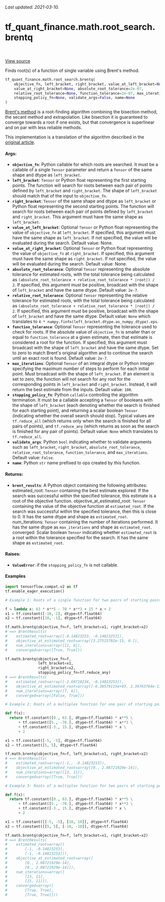 <!--
This file is generated by a tool. Do not edit directly.
For open-source contributions the docs will be updated automatically.
-->

*Last updated: 2021-03-10.*

<div itemscope itemtype="http://developers.google.com/ReferenceObject">
<meta itemprop="name" content="tf_quant_finance.math.root_search.brentq" />
<meta itemprop="path" content="Stable" />
</div>

# tf_quant_finance.math.root_search.brentq

<!-- Insert buttons and diff -->

<table class="tfo-notebook-buttons tfo-api" align="left">
</table>

<a target="_blank" href="https://github.com/google/tf-quant-finance/blob/master/tf_quant_finance/math/root_search/brent.py">View source</a>



Finds root(s) of a function of single variable using Brent's method.

```python
tf_quant_finance.math.root_search.brentq(
    objective_fn, left_bracket, right_bracket, value_at_left_bracket=None,
    value_at_right_bracket=None, absolute_root_tolerance=2e-07,
    relative_root_tolerance=None, function_tolerance=2e-07, max_iterations=100,
    stopping_policy_fn=None, validate_args=False, name=None
)
```



<!-- Placeholder for "Used in" -->

[Brent's method](https://en.wikipedia.org/wiki/Brent%27s_method) is a
root-finding algorithm combining the bisection method, the secant method and
extrapolation. Like bisection it is guaranteed to converge towards a root if
one exists, but that convergence is superlinear and on par with less reliable
methods.

This implementation is a translation of the algorithm described in the
[original article](https://academic.oup.com/comjnl/article/14/4/422/325237).

#### Args:


* <b>`objective_fn`</b>: Python callable for which roots are searched. It must be a
  callable of a single `Tensor` parameter and return a `Tensor` of the same
  shape and dtype as `left_bracket`.
* <b>`left_bracket`</b>: `Tensor` or Python float representing the first starting
  points. The function will search for roots between each pair of points
  defined by `left_bracket` and `right_bracket`. The shape of `left_bracket`
  should match that of the input to `objective_fn`.
* <b>`right_bracket`</b>: `Tensor` of the same shape and dtype as `left_bracket` or
  Python float representing the second starting points. The function will
  search for roots between each pair of points defined by `left_bracket` and
  `right_bracket`. This argument must have the same shape as `left_bracket`.
* <b>`value_at_left_bracket`</b>: Optional `Tensor` or Python float representing the
  value of `objective_fn` at `left_bracket`. If specified, this argument
  must have the same shape as `left_bracket`. If not specified, the value
  will be evaluated during the search.
  Default value: None.
* <b>`value_at_right_bracket`</b>: Optional `Tensor` or Python float representing the
  value of `objective_fn` at `right_bracket`. If specified, this argument
  must have the same shape as `right_bracket`. If not specified, the value
  will be evaluated during the search.
  Default value: None.
* <b>`absolute_root_tolerance`</b>: Optional `Tensor` representing the absolute
  tolerance for estimated roots, with the total tolerance being calculated
  as `(absolute_root_tolerance + relative_root_tolerance * |root|) / 2`. If
  specified, this argument must be positive, broadcast with the shape of
  `left_bracket` and have the same dtype.
  Default value: `2e-7`.
* <b>`relative_root_tolerance`</b>: Optional `Tensor` representing the relative
  tolerance for estimated roots, with the total tolerance being calculated
  as `(absolute_root_tolerance + relative_root_tolerance * |root|) / 2`. If
  specified, this argument must be positive, broadcast with the shape of
  `left_bracket` and have the same dtype.
  Default value: `None` which translates to `4 *
    numpy.finfo(left_bracket.dtype.as_numpy_dtype).eps`.
* <b>`function_tolerance`</b>: Optional `Tensor` representing the tolerance used to
  check for roots. If the absolute value of `objective_fn` is smaller than
  or equal to `function_tolerance` at a given estimate, then that estimate
  is considered a root for the function. If specified, this argument must
  broadcast with the shape of `left_bracket` and have the same dtype. Set to
  zero to match Brent's original algorithm and to continue the search until
  an exact root is found.
  Default value: `2e-7`.
* <b>`max_iterations`</b>: Optional `Tensor` of an integral dtype or Python integer
  specifying the maximum number of steps to perform for each initial point.
  Must broadcast with the shape of `left_bracket`. If an element is set to
  zero, the function will not search for any root for the corresponding
  points in `left_bracket` and `right_bracket`. Instead, it will return the
  best estimate from the inputs.
  Default value: `100`.
* <b>`stopping_policy_fn`</b>: Python `callable` controlling the algorithm termination.
  It must be a callable accepting a `Tensor` of booleans with the shape of
  `left_bracket` (each denoting whether the search is finished for each
  starting point), and returning a scalar boolean `Tensor` (indicating
  whether the overall search should stop). Typical values are
  `tf.reduce_all` (which returns only when the search is finished for all
  pairs of points), and `tf.reduce_any` (which returns as soon as the search
  is finished for any pair of points).
  Default value: `None` which translates to `tf.reduce_all`.
* <b>`validate_args`</b>: Python `bool` indicating whether to validate arguments such
  as `left_bracket`, `right_bracket`, `absolute_root_tolerance`,
  `relative_root_tolerance`, `function_tolerance`, and `max_iterations`.
  Default value: `False`.
* <b>`name`</b>: Python `str` name prefixed to ops created by this function.


#### Returns:


* <b>`brent_results`</b>: A Python object containing the following attributes:
  estimated_root: `Tensor` containing the best estimate explored. If the
    search was successful within the specified tolerance, this estimate is
    a root of the objective function.
  objective_at_estimated_root: `Tensor` containing the value of the
    objective function at `estimated_root`. If the search was successful
    within the specified tolerance, then this is close to 0. It has the
    same dtype and shape as `estimated_root`.
  num_iterations: `Tensor` containing the number of iterations performed.
    It has the same dtype as `max_iterations` and shape as `estimated_root`.
  converged: Scalar boolean `Tensor` indicating whether `estimated_root` is
    a root within the tolerance specified for the search. It has the same
    shape as `estimated_root`.


#### Raises:


* <b>`ValueError`</b>: if the `stopping_policy_fn` is not callable.

#### Examples

```python
import tensorflow.compat.v2 as tf
tf.enable_eager_execution()

# Example 1: Roots of a single function for two pairs of starting points.

f = lambda x: 63 * x**5 - 70 * x**3 + 15 * x + 2
x1 = tf.constant([-10, 1], dtype=tf.float64)
x2 = tf.constant([10, -1], dtype=tf.float64)

tf.math.brentq(objective_fn=f, left_bracket=x1, right_bracket=x2)
# ==> BrentResults(
#    estimated_root=array([-0.14823253, -0.14823253]),
#    objective_at_estimated_root=array([3.27515792e-15, 0.]),
#    num_iterations=array([11, 6]),
#    converged=array([True, True]))

tf.math.brentq(objective_fn=f,
               left_bracket=x1,
               right_bracket=x2,
               stopping_policy_fn=tf.reduce_any)
# ==> BrentResults(
#    estimated_root=array([-2.60718234, -0.14823253]),
#    objective_at_estimated_root=array([-6.38579115e+03, 2.39763764e-11]),
#    num_iterations=array([7, 6]),
#    converged=array([False, True]))

# Example 2: Roots of a multiplex function for one pair of starting points.

def f(x):
  return tf.constant([0., 63.], dtype=tf.float64) * x**5 \
      + tf.constant([5., -70.], dtype=tf.float64) * x**3 \
      + tf.constant([-3., 15.], dtype=tf.float64) * x \
      + 2

x1 = tf.constant([-5, -5], dtype=tf.float64)
x2 = tf.constant([5, 5], dtype=tf.float64)

tf.math.brentq(objective_fn=f, left_bracket=x1, right_bracket=x2)
# ==> BrentResults(
#    estimated_root=array([-1., -0.14823253]),
#    objective_at_estimated_root=array([0., 2.08721929e-14]),
#    num_iterations=array([13, 11]),
#    converged=array([True, True]))

# Example 3: Roots of a multiplex function for two pairs of starting points.

def f(x):
  return tf.constant([0., 63.], dtype=tf.float64) * x**5 \
      + tf.constant([5., -70.], dtype=tf.float64) * x**3 \
      + tf.constant([-3., 15.], dtype=tf.float64) * x \
      + 2

x1 = tf.constant([[-5, -5], [10, 10]], dtype=tf.float64)
x2 = tf.constant([[5, 5], [-10, -10]], dtype=tf.float64)

tf.math.brentq(objective_fn=f, left_bracket=x1, right_bracket=x2)
# ==> BrentResults(
#    estimated_root=array([
#        [-1, -0.14823253],
#        [-1, -0.14823253]]),
#    objective_at_estimated_root=array([
#        [0., 2.08721929e-14],
#        [0., 2.08721929e-14]]),
#    num_iterations=array([
#        [13, 11],
#        [15, 11]]),
#    converged=array([
#        [True, True],
#        [True, True]]))
```